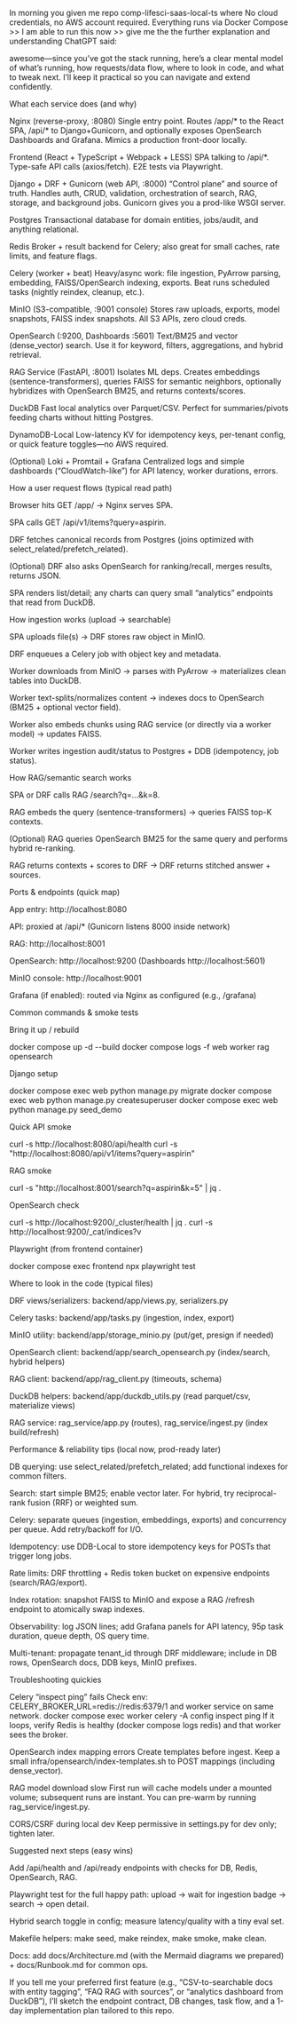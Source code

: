 In morning you given me repo comp-lifesci-saas-local-ts where No cloud credentials, no AWS account required. Everything runs via Docker Compose >> I am able to run this now >> give me the the further explanation and understanding
ChatGPT said:

awesome—since you’ve got the stack running, here’s a clear mental model of what’s running, how requests/data flow, where to look in code, and what to tweak next. I’ll keep it practical so you can navigate and extend confidently.

What each service does (and why)

Nginx (reverse-proxy, :8080)
Single entry point. Routes /app/* to the React SPA, /api/* to Django+Gunicorn, and optionally exposes OpenSearch Dashboards and Grafana. Mimics a production front-door locally.

Frontend (React + TypeScript + Webpack + LESS)
SPA talking to /api/*. Type-safe API calls (axios/fetch). E2E tests via Playwright.

Django + DRF + Gunicorn (web API, :8000)
“Control plane” and source of truth. Handles auth, CRUD, validation, orchestration of search, RAG, storage, and background jobs. Gunicorn gives you a prod-like WSGI server.

Postgres
Transactional database for domain entities, jobs/audit, and anything relational.

Redis
Broker + result backend for Celery; also great for small caches, rate limits, and feature flags.

Celery (worker + beat)
Heavy/async work: file ingestion, PyArrow parsing, embedding, FAISS/OpenSearch indexing, exports. Beat runs scheduled tasks (nightly reindex, cleanup, etc.).

MinIO (S3-compatible, :9001 console)
Stores raw uploads, exports, model snapshots, FAISS index snapshots. All S3 APIs, zero cloud creds.

OpenSearch (:9200, Dashboards :5601)
Text/BM25 and vector (dense_vector) search. Use it for keyword, filters, aggregations, and hybrid retrieval.

RAG Service (FastAPI, :8001)
Isolates ML deps. Creates embeddings (sentence-transformers), queries FAISS for semantic neighbors, optionally hybridizes with OpenSearch BM25, and returns contexts/scores.

DuckDB
Fast local analytics over Parquet/CSV. Perfect for summaries/pivots feeding charts without hitting Postgres.

DynamoDB-Local
Low-latency KV for idempotency keys, per-tenant config, or quick feature toggles—no AWS required.

(Optional) Loki + Promtail + Grafana
Centralized logs and simple dashboards (“CloudWatch-like”) for API latency, worker durations, errors.

How a user request flows (typical read path)

Browser hits GET /app/ → Nginx serves SPA.

SPA calls GET /api/v1/items?query=aspirin.

DRF fetches canonical records from Postgres (joins optimized with select_related/prefetch_related).

(Optional) DRF also asks OpenSearch for ranking/recall, merges results, returns JSON.

SPA renders list/detail; any charts can query small “analytics” endpoints that read from DuckDB.

How ingestion works (upload → searchable)

SPA uploads file(s) → DRF stores raw object in MinIO.

DRF enqueues a Celery job with object key and metadata.

Worker downloads from MinIO → parses with PyArrow → materializes clean tables into DuckDB.

Worker text-splits/normalizes content → indexes docs to OpenSearch (BM25 + optional vector field).

Worker also embeds chunks using RAG service (or directly via a worker model) → updates FAISS.

Worker writes ingestion audit/status to Postgres + DDB (idempotency, job status).

How RAG/semantic search works

SPA or DRF calls RAG /search?q=...&k=8.

RAG embeds the query (sentence-transformers) → queries FAISS top-K contexts.

(Optional) RAG queries OpenSearch BM25 for the same query and performs hybrid re-ranking.

RAG returns contexts + scores to DRF → DRF returns stitched answer + sources.

Ports & endpoints (quick map)

App entry: http://localhost:8080

API: proxied at /api/* (Gunicorn listens 8000 inside network)

RAG: http://localhost:8001

OpenSearch: http://localhost:9200 (Dashboards http://localhost:5601)

MinIO console: http://localhost:9001

Grafana (if enabled): routed via Nginx as configured (e.g., /grafana)

Common commands & smoke tests

Bring it up / rebuild

docker compose up -d --build
docker compose logs -f web worker rag opensearch


Django setup

docker compose exec web python manage.py migrate
docker compose exec web python manage.py createsuperuser
docker compose exec web python manage.py seed_demo


Quick API smoke

curl -s http://localhost:8080/api/health
curl -s "http://localhost:8080/api/v1/items?query=aspirin"


RAG smoke

curl -s "http://localhost:8001/search?q=aspirin&k=5" | jq .


OpenSearch check

curl -s http://localhost:9200/_cluster/health | jq .
curl -s http://localhost:9200/_cat/indices?v


Playwright (from frontend container)

docker compose exec frontend npx playwright test

Where to look in the code (typical files)

DRF views/serializers: backend/app/views.py, serializers.py

Celery tasks: backend/app/tasks.py (ingestion, index, export)

MinIO utility: backend/app/storage_minio.py (put/get, presign if needed)

OpenSearch client: backend/app/search_opensearch.py (index/search, hybrid helpers)

RAG client: backend/app/rag_client.py (timeouts, schema)

DuckDB helpers: backend/app/duckdb_utils.py (read parquet/csv, materialize views)

RAG service: rag_service/app.py (routes), rag_service/ingest.py (index build/refresh)

Performance & reliability tips (local now, prod-ready later)

DB querying: use select_related/prefetch_related; add functional indexes for common filters.

Search: start simple BM25; enable vector later. For hybrid, try reciprocal-rank fusion (RRF) or weighted sum.

Celery: separate queues (ingestion, embeddings, exports) and concurrency per queue. Add retry/backoff for I/O.

Idempotency: use DDB-Local to store idempotency keys for POSTs that trigger long jobs.

Rate limits: DRF throttling + Redis token bucket on expensive endpoints (search/RAG/export).

Index rotation: snapshot FAISS to MinIO and expose a RAG /refresh endpoint to atomically swap indexes.

Observability: log JSON lines; add Grafana panels for API latency, 95p task duration, queue depth, OS query time.

Multi-tenant: propagate tenant_id through DRF middleware; include in DB rows, OpenSearch docs, DDB keys, MinIO prefixes.

Troubleshooting quickies

Celery “inspect ping” fails
Check env: CELERY_BROKER_URL=redis://redis:6379/1 and worker service on same network.
docker compose exec worker celery -A config inspect ping
If it loops, verify Redis is healthy (docker compose logs redis) and that worker sees the broker.

OpenSearch index mapping errors
Create templates before ingest. Keep a small infra/opensearch/index-templates.sh to POST mappings (including dense_vector).

RAG model download slow
First run will cache models under a mounted volume; subsequent runs are instant. You can pre-warm by running rag_service/ingest.py.

CORS/CSRF during local dev
Keep permissive in settings.py for dev only; tighten later.

Suggested next steps (easy wins)

Add /api/health and /api/ready endpoints with checks for DB, Redis, OpenSearch, RAG.

Playwright test for the full happy path: upload → wait for ingestion badge → search → open detail.

Hybrid search toggle in config; measure latency/quality with a tiny eval set.

Makefile helpers: make seed, make reindex, make smoke, make clean.

Docs: add docs/Architecture.md (with the Mermaid diagrams we prepared) + docs/Runbook.md for common ops.

If you tell me your preferred first feature (e.g., “CSV-to-searchable docs with entity tagging”, “FAQ RAG with sources”, or “analytics dashboard from DuckDB”), I’ll sketch the endpoint contract, DB changes, task flow, and a 1-day implementation plan tailored to this repo.